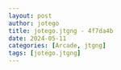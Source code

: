 ```yaml
---
layout: post
author: jotego
title: jotego.jtgng - 4f7da4b
date: 2024-05-11
categories: [Arcade, jtgng]
tags: [jotego.jtgng]
---
```


